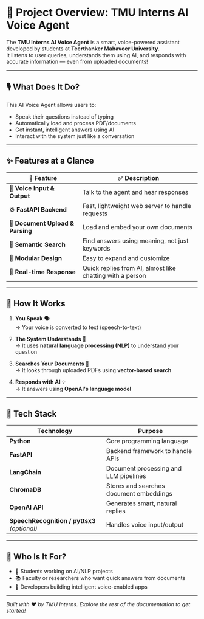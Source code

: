 # 🧠 Project Overview: TMU Interns AI Voice Agent

The **TMU Interns AI Voice Agent** is a smart, voice-powered assistant developed by students at **Teerthanker Mahaveer University**.  
It listens to user queries, understands them using AI, and responds with accurate information — even from uploaded documents!

---

## 🎙️ What Does It Do?

This AI Voice Agent allows users to:
- Speak their questions instead of typing
- Automatically load and process PDF/documents
- Get instant, intelligent answers using AI
- Interact with the system just like a conversation

---

## ✨ Features at a Glance

| 🔧 Feature                         | ✅ Description |
|----------------------------------|----------------|
| 🎤 **Voice Input & Output**       | Talk to the agent and hear responses |
| ⚙️ **FastAPI Backend**            | Fast, lightweight web server to handle requests |
| 📄 **Document Upload & Parsing** | Load and embed your own documents |
| 🧠 **Semantic Search**            | Find answers using meaning, not just keywords |
| 🔌 **Modular Design**            | Easy to expand and customize |
| 🔁 **Real-time Response**         | Quick replies from AI, almost like chatting with a person |

---

## 🔬 How It Works

1. **You Speak** 🗣️  
   → Your voice is converted to text (speech-to-text)

2. **The System Understands** 🤖  
   → It uses **natural language processing (NLP)** to understand your question

3. **Searches Your Documents** 📄  
   → It looks through uploaded PDFs using **vector-based search**

4. **Responds with AI** 💡  
   → It answers using **OpenAI's language model**

---

## 🧰 Tech Stack

| Technology | Purpose |
|------------|---------|
| **Python** | Core programming language |
| **FastAPI** | Backend framework to handle APIs |
| **LangChain** | Document processing and LLM pipelines |
| **ChromaDB** | Stores and searches document embeddings |
| **OpenAI API** | Generates smart, natural replies |
| **SpeechRecognition / pyttsx3** *(optional)* | Handles voice input/output |

---

## 🏁 Who Is It For?

- 💼 Students working on AI/NLP projects  
- 📚 Faculty or researchers who want quick answers from documents  
- 🔧 Developers building intelligent voice-enabled apps

---

*Built with ❤️ by TMU Interns. Explore the rest of the documentation to get started!*
